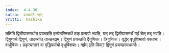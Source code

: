 ```yaml
---
index:  4.4.30
sutra:  प्रयच्छति गर्ह्रम्
vritti:  kashika 
---
```


ततिति द्वितीयासमर्थात् प्रयच्छति इत्येतस्मिन्नर्थे ठक् प्रत्ययो भवति, यत् तद् द्वितीयासमर्थं गर्ह्रं चेत् तद् भवति। द्विगुणार्थ द्विगुणं, तादर्थ्यात् ताच्छब्द्यम्। द्विगुणं प्रयच्छति द्वैगुणिकः। त्रिगुणिकः। वृद्धेर् वृधुशिभावो वक्तव्यः। वार्धुषिकः। प्रकृत्यनतरं वा वृद्धिपर्यायो वृधुषिशब्दः। गर्ह्रम् इति किम्? द्विगुणं प्रयच्छत्यधमर्णः।

